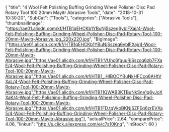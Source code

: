 {
	"title": "4  Wool Felt Polishing Buffing Grinding Wheel Polisher Disc Pad Rotary Tool 100 20mm Mayitr Abrasive Tools",
	"date": "2018-10-31 10:30:20",
	"SubCat": ["Tools"],
	"categories": ["Abrasive Tools"],
	"thumbnailImage": "https://ae01.alicdn.com/kf/HTB1qEHCKb1YBuNjSszeq6yblFXaj/4-Wool-Felt-Polishing-Buffing-Grinding-Wheel-Polisher-Disc-Pad-Rotary-Tool-100-20mm-Mayitr-Abrasive.jpg_220x220.jpg",
	"BigImage": ["https://ae01.alicdn.com/kf/HTB1qEHCKb1YBuNjSszeq6yblFXaj/4-Wool-Felt-Polishing-Buffing-Grinding-Wheel-Polisher-Disc-Pad-Rotary-Tool-100-20mm-Mayitr-Abrasive.jpg","https://ae01.alicdn.com/kf/HTB1rVUhc6fguuRjSszcq6zb7FXaE/4-Wool-Felt-Polishing-Buffing-Grinding-Wheel-Polisher-Disc-Pad-Rotary-Tool-100-20mm-Mayitr-Abrasive.jpg","https://ae01.alicdn.com/kf/HTB1_.HIBOCYBuNkHFCcq6AHtVXaL/4-Wool-Felt-Polishing-Buffing-Grinding-Wheel-Polisher-Disc-Pad-Rotary-Tool-100-20mm-Mayitr-Abrasive.jpg","https://ae01.alicdn.com/kf/HTB11QWAB3KTBuNkSne1q6yJoXXaK/4-Wool-Felt-Polishing-Buffing-Grinding-Wheel-Polisher-Disc-Pad-Rotary-Tool-100-20mm-Mayitr-Abrasive.jpg","https://ae01.alicdn.com/kf/HTB1FD.tqVkoBKNjSZFEq6zrEVXa5/4-Wool-Felt-Polishing-Buffing-Grinding-Wheel-Polisher-Disc-Pad-Rotary-Tool-100-20mm-Mayitr-Abrasive.jpg"],
	"actualPrice": 2.64,
	"comparePrice": 4.06,
	"linkurl": "http://s.click.aliexpress.com/e/c7s10Knq",
	"inStock": 60
}
